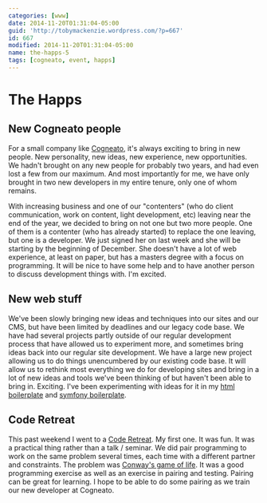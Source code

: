 ```yaml
---
categories: [www]
date: 2014-11-20T01:31:04-05:00
guid: 'http://tobymackenzie.wordpress.com/?p=667'
id: 667
modified: 2014-11-20T01:31:04-05:00
name: the-happs-5
tags: [cogneato, event, happs]
---
```


The Happs
=========

New Cogneato people
-------------------

For a small company like [Cogneato](http://cogneato.com), it's always exciting to bring in new people.  New personality, new ideas, new experience, new opportunities.  We hadn't brought on any new people for probably two years, and had even lost a few from our maximum.  And most importantly for me, we have only brought in two new developers in my entire tenure, only one of whom remains.

With increasing business and one of our "contenters" (who do client communication, work on content, light development, etc) leaving near the end of the year, we decided to bring on not one but two more people.  One of them is a contenter (who has already started) to replace the one leaving, but one is a developer.  We just signed her on last week and she will be starting by the beginning of December.  She doesn't have a lot of web experience, at least on paper, but has a masters degree with a focus on programming.  It will be nice to have some help and to have another person to discuss development things with.  I'm excited.

<!--more-->

New web stuff
-------------

We've been slowly bringing new ideas and techniques into our sites and our CMS, but have been limited by deadlines and our legacy code base.  We have had several projects partly outside of our regular development process that have allowed us to experiment more, and sometimes bring ideas back into our regular site development.  We have a large new project allowing us to do things unencumbered by our existing code base.  It will allow us to rethink most everything we do for developing sites and bring in a lot of new ideas and tools we've been thinking of but haven't been able to bring in.  Exciting.  I've been experimenting with ideas for it in my [html boilerplate](https://github.com/tobymackenzie/html-boilerplate) and [symfony boilerplate](https://github.com/tobymackenzie/Symfony-Initial).

Code Retreat
------------

This past weekend I went to a [Code Retreat](http://coderetreat.org/).  My first one.  It was fun.  It was a practical thing rather than a talk / seminar.  We did pair programming to work on the same problem several times, each time with a different partner and constraints.  The problem was [Conway's game of life](http://en.wikipedia.org/wiki/Conway's_Game_of_Life).  It was a good programming exercise as well as an exercise in pairing and testing.  Pairing can be great for learning.  I hope to be able to do some pairing as we train our new developer at Cogneato.
